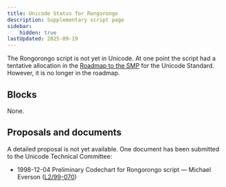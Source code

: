 ```yaml
---
title: Unicode Status for Rongorongo
description: Supplementary script page
sidebar:
    hidden: true
lastUpdated: 2025-09-19
---
```


The Rongorongo script is not yet in Unicode.  At one point the script had a tentative allocation in the [Roadmap to the SMP](http://www.unicode.org/roadmaps/smp/) for the Unicode Standard. However, it is no longer in the roadmap.

## Blocks

None.

## Proposals and documents

A detailed proposal is not yet available. One document has been submitted to the Unicode Technical Committee:
- 1998-12-04 Preliminary Codechart for Rongorongo script — Michael Everson ([L2/99-070](http://www.unicode.org/L2/L1999/rongorongo.pdf))
